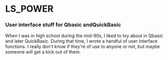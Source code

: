 # LS_POWER
### User interface stuff for Qbasic andQuickBasic

When I was in high school during the mid-90s, I liked to toy about in Qbasic and later QuickBasic. During that time, I wrote a handful of user interface functions. I really don't know if they're of use to anyone or not, but maybe someone will get a kick out of them.
